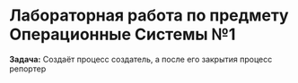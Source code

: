 # Лабораторная работа по предмету Операционные Системы №1
**Задача:** Создаёт процесс создатель, а после его закрытия процесс репортер
